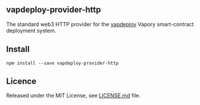 ## vapdeploy-provider-http

The standard web3 HTTP provider for the [vapdeploy](http://github.com/silentcicero/vapdeploy) Vapory smart-contract deployment system.

## Install

```
npm install --save vapdeploy-provider-http
```

## Licence

Released under the MIT License, see [LICENSE.md](LICENSE.md) file.
